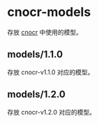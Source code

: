 # cnocr-models
存放 [cnocr](https://github.com/breezedeus/cnocr) 中使用的模型。

## models/1.1.0
存放 cnocr-v1.1.0 对应的模型。

## models/1.2.0
存放 cnocr-v1.2.0 对应的模型。
